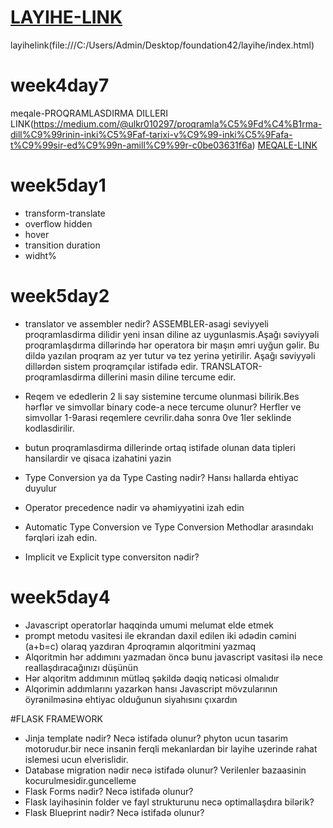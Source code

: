 # <a href="file:///C:/Users/Admin/Desktop/foundation42/layihe/index.html">LAYIHE-LINK</a>

layihelink(file:///C:/Users/Admin/Desktop/foundation42/layihe/index.html)


# week4day7
meqale-PROQRAMLASDIRMA DILLERI
LINK(https://medium.com/@ulkr010297/proqramla%C5%9Fd%C4%B1rma-dill%C9%99rinin-inki%C5%9Faf-tarixi-v%C9%99-inki%C5%9Fafa-t%C9%99sir-ed%C9%99n-amill%C9%99r-c0be03631f6a)
<a href="https://medium.com/@ulkr010297/proqramla%C5%9Fd%C4%B1rma-dill%C9%99rinin-inki%C5%9Faf-tarixi-v%C9%99-inki%C5%9Fafa-t%C9%99sir-ed%C9%99n-amill%C9%99r-c0be03631f6a">MEQALE-LINK</a>


# week5day1
- transform-translate
- overflow hidden
- hover
- transition duration
- widht%




# week5day2
- translator ve assembler nedir?
    ASSEMBLER-asagi seviyyeli proqramlasdirma dilidir yeni insan diline az uygunlasmis.Aşağı səviyyəli proqramlaşdırma dillərində hər operatora bir maşın əmri uyğun gəlir. Bu dildə yazılan proqram az yer tutur və tez yerinə yetirilir. Aşağı səviyyəli dillərdən sistem proqramçılar istifadə edir.
    TRANSLATOR-proqramlasdirma dillerini masin diline tercume edir.
- Reqem ve ededlerin 2 li say sistemine tercume olunmasi bilirik.Bes hərflər ve simvollar binary code-a nece tercume olunur?
    Herfler ve simvollar 1-9arasi reqemlere cevrilir.daha sonra 0ve 1ler seklinde kodlasdirilir.
- butun proqramlasdirma dillerinde ortaq istifade olunan data tipleri hansilardir ve qisaca izahatini yazin
    
- Type Conversion ya da Type Casting nədir? Hansı hallarda ehtiyac duyulur
- Operator precedence nədir və əhəmiyyətini izah edin
- Automatic Type Conversion ve Type Conversion Methodlar arasındakı fərqləri izah edin.
- Implicit ve Explicit type conversiton nədir?





# week5day4
- Javascript operatorlar haqqinda umumi melumat elde etmek
- prompt metodu vasitesi ile ekrandan daxil edilen iki ədədin cəmini (a+b=c) olaraq yazdıran 4proqramın alqoritmini yazmaq
- Alqoritmin hər addımını yazmadan öncə bunu javascript vasitəsi ilə nece reallaşdıracağınızı düşünün
- Hər alqoritm addımının mütləq şəkildə dəqiq nəticəsi olmalıdır
- Alqorimin addımlarını yazarkən hansı Javascript mövzularının öyrənilməsinə ehtiyac olduğunun siyahısını çıxardın

#FLASK FRAMEWORK
- Jinja template nədir? Necə istifadə olunur?
      phyton ucun tasarim motorudur.bir nece insanin ferqli mekanlardan bir layihe uzerinde rahat islemesi ucun elverislidir.
- Database migration nədir necə istifadə olunur?
      Verilenler bazaasinin kocurulmesidir.guncelleme
- Flask Forms nədir? Necə istifadə olunur?
- Flask layihəsinin folder ve fayl strukturunu necə optimallaşdıra bilərik?
- Flask Blueprint nədir? Necə istifadə olunur?


